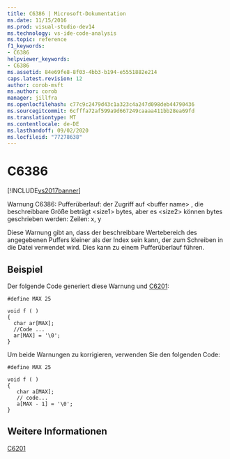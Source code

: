 ```yaml
---
title: C6386 | Microsoft-Dokumentation
ms.date: 11/15/2016
ms.prod: visual-studio-dev14
ms.technology: vs-ide-code-analysis
ms.topic: reference
f1_keywords:
- C6386
helpviewer_keywords:
- C6386
ms.assetid: 84e69fe8-8f03-4bb3-b194-e5551882e214
caps.latest.revision: 12
author: corob-msft
ms.author: corob
manager: jillfra
ms.openlocfilehash: c77c9c2479d43c1a323c4a247d098deb44790436
ms.sourcegitcommit: 6cfffa72af599a9d667249caaaa411bb28ea69fd
ms.translationtype: MT
ms.contentlocale: de-DE
ms.lasthandoff: 09/02/2020
ms.locfileid: "77278638"
---
```

# <a name="c6386"></a>C6386
[!INCLUDE[vs2017banner](../includes/vs2017banner.md)]

Warnung C6386: Pufferüberlauf: der Zugriff auf \<buffer name> , die beschreibbare Größe beträgt \<size1> bytes, aber es \<size2> können bytes geschrieben werden: Zeilen: x, y  
  
 Diese Warnung gibt an, dass der beschreibbare Wertebereich des angegebenen Puffers kleiner als der Index sein kann, der zum Schreiben in die Datei verwendet wird. Dies kann zu einem Pufferüberlauf führen.  
  
## <a name="example"></a>Beispiel  
 Der folgende Code generiert diese Warnung und [C6201](../code-quality/c6201.md):  
  
```  
#define MAX 25  
  
void f ( )  
{  
  char ar[MAX];  
  //Code ...  
  ar[MAX] = '\0';  
}  
```  
  
 Um beide Warnungen zu korrigieren, verwenden Sie den folgenden Code:  
  
```  
#define MAX 25  
  
void f ( )  
{  
   char a[MAX];  
   // code...  
   a[MAX - 1] = '\0';  
}   
```  
  
## <a name="see-also"></a>Weitere Informationen  
 [C6201](../code-quality/c6201.md)
